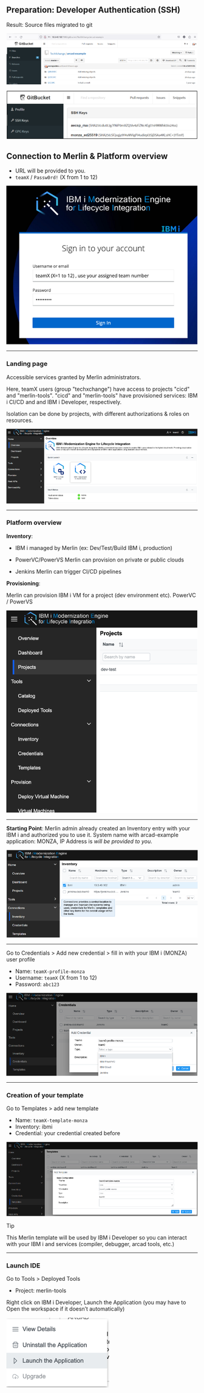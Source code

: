 
## Preparation: Developer Authentication (SSH)

Result: Source files migrated to git

![](02/repo_a.png)

![](02/repo_b.png)

## Connection to Merlin & Platform overview 

<!-- panels:start -->

<!-- div:left-panel -->

* URL will be provided to you.
* `teamX` / `Passw0rd!` (X from 1 to 12)

<!-- div:right-panel -->

![](02/connect.png)

<!-- panels:end -->

---

<!-- panels:start -->

<!-- div:left-panel -->

### Landing page

Accessible services granted by Merlin administrators.

Here, teamX users (group "techxchange") have access to projects "cicd" and "merlin-tools". "cicd" and "merlin-tools" have provisioned services: IBM i CI/CD and and IBM i Developer, respectively.

Isolation can be done by projects, with different authorizations & roles on resources.

<!-- div:right-panel -->

![](02/landing.png)

<!-- panels:end -->

---

<!-- panels:start -->

<!-- div:left-panel -->

### Platform overview

**Inventory**: 

- IBM i managed by Merlin (ex: Dev/Test/Build IBM i, production)

- PowerVC/PowerVS Merlin can provision on private or public clouds

- Jenkins Merlin can trigger CI/CD pipelines

**Provisioning**:

Merlin can provision IBM i VM for a project (dev environment etc). PowerVC / PowerVS


<!-- div:right-panel -->

![](02/overview.png)

<!-- panels:end -->

---

<!-- panels:start -->

<!-- div:left-panel -->

**Starting Point**: Merlin admin already created an Inventory entry with your IBM i and authorized you to use it. System name with arcad-example application: MONZA, IP Address is *will be provided to you*.

<!-- div:right-panel -->

![](02/starting_point.png)

<!-- panels:end -->

---

<!-- panels:start -->

<!-- div:left-panel -->

Go to Credentials > Add new credential > fill in with your IBM i (MONZA) user profile

* Name: `teamX-profile-monza`
*	Username:  `teamX` (X from 1 to 12)
* Password:  `abc123`

<!-- div:right-panel -->

![](02/add_cred.png)

<!-- panels:end -->

---

<!-- panels:start -->

<!-- div:left-panel -->

### Creation of your template 

Go to Templates > add new template

* Name: `teamX-template-monza`
* Inventory: ibmi
* Credential: your credential created before

<!-- div:right-panel -->

![](02/template.png)

<!-- panels:end -->

> [!TIP]
> This Merlin template will be used by IBM i Developer so you can interact with your IBM i and services (compiler, debugger, arcad tools, etc.)

---

<!-- panels:start -->

<!-- div:left-panel -->

### Launch IDE

Go to Tools > Deployed Tools

* Project: merlin-tools

Right click on IBM i Developer, Launch the Application (you may have to Open the workspace if it doesn’t automatically)

<!-- div:right-panel -->

![](02/launch.png)

<!-- panels:end -->